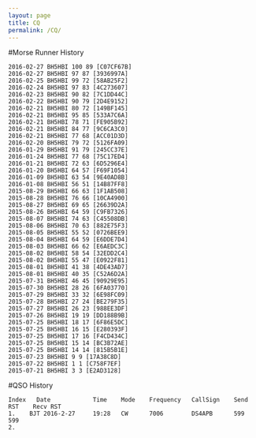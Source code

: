 ```yaml
---
layout: page
title: CQ
permalink: /CQ/
---
```


#Morse Runner History

	2016-02-27 BH5HBI 100 89 [C07CF67B]
	2016-02-27 BH5HBI 97 87 [3936997A]
	2016-02-25 BH5HBI 99 72 [58AB25F2]
	2016-02-24 BH5HBI 97 83 [4C273607]
	2016-02-23 BH5HBI 90 82 [7C1DD44C]
	2016-02-22 BH5HBI 90 79 [2D4E9152]					
	2016-02-21 BH5HBI 80 72 [149BF145]
	2016-02-21 BH5HBI 95 85 [533A7C6A]
	2016-02-21 BH5HBI 78 71 [FE905B92]
	2016-02-21 BH5HBI 84 77 [9C6CA3C0]
	2016-02-21 BH5HBI 77 68 [ACC01D3D]
	2016-02-20 BH5HBI 79 72 [5126FA09]
	2016-01-29 BH5HBI 91 79 [245CC37E]
	2016-01-24 BH5HBI 77 68 [75C17ED4]
	2016-01-21 BH5HBI 72 63 [6D5296E4]
	2016-01-20 BH5HBI 64 57 [F69F1054]
	2016-01-09 BH5HBI 63 54 [9E40AD8B]
	2016-01-08 BH5HBI 56 51 [14B87FF8]
	2015-08-29 BH5HBI 66 63 [1F1AB508]
	2015-08-28 BH5HBI 76 66 [10CA4900]
	2015-08-27 BH5HBI 69 65 [26639D2A]
	2015-08-26 BH5HBI 64 59 [C9FB7326]
	2015-08-07 BH5HBI 74 63 [C45508DB]
	2015-08-06 BH5HBI 70 63 [882E75F3]
	2015-08-05 BH5HBI 55 52 [0726BEE9]
	2015-08-04 BH5HBI 64 59 [E6DDE7D4]
	2015-08-03 BH5HBI 66 62 [E6AEDC3C]
	2015-08-02 BH5HBI 58 54 [32EDD2C4]
	2015-08-02 BH5HBI 55 47 [E0922F81]
	2015-08-01 BH5HBI 41 38 [4DE43AD7]
	2015-08-01 BH5HBI 40 35 [C52A6D2A]
	2015-07-31 BH5HBI 46 45 [90929E95]
	2015-07-30 BH5HBI 28 26 [6FA03770]
	2015-07-29 BH5HBI 33 32 [6E98FC09]
	2015-07-28 BH5HBI 27 24 [BE279F35]
	2015-07-27 BH5HBI 26 23 [988EE3DF]
	2015-07-26 BH5HBI 19 19 [DD188B9B]
	2015-07-25 BH5HBI 18 17 [6F86E5DC]
	2015-07-25 BH5HBI 16 15 [E280393F]
	2015-07-25 BH5HBI 17 16 [F4CD434C]
	2015-07-25 BH5HBI 15 14 [BC3B72AE]
	2015-07-25 BH5HBI 14 14 [815B5B1E]
	2015-07-23 BH5HBI 9 9 [17A38C8D]
	2015-07-22 BH5HBI 1 1 [C758F7EF]
	2015-07-21 BH5HBI 3 3 [E2AD3128]

#QSO History

	Index 	Date			Time	Mode	Frequency	CallSign	Send RST	Recv RST
	1.	  BJT 2016-2-27		19:28	CW		7006		DS4APB		599			599
	2.	  


